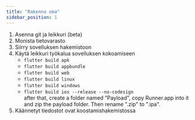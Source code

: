 ```yaml
---
title: "Rakenna oma"
sidebar_position: 1
---
```


1. Asenna git ja leikkuri (beta)
2. Monista tietovarasto
3. Siirry sovelluksen hakemistoon
4. Käytä leikkuri työkalua sovelluksen kokoamiseen
   * `flutter build apk`
   * `flutter build appbundle`
   * `flutter build web`
   * `flutter build linux`
   * `flutter build windows`
   * `flutter build ios --release --no-codesign`\
     after that, create a folder named "Payload", copy Runner.app into it and zip the payload folder. Then rename ".zip" to ".ipa".
5. Käännetyt tiedostot ovat koostamishakemistossa
